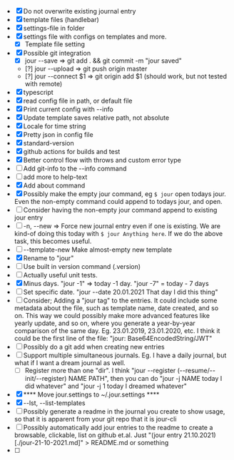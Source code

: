 - [X] Do not overwrite existing journal entry
- [X] template files (handlebar)
- [X] settings-file in folder
- [X] settings file with configs on templates and more.
  - [X] Template file setting
- [X] Possible git integration
  - [x] jour --save => git add . && git commit -m "jour saved"
  - [?] jour --upload => git push origin master
  - [?] jour --connect $1 => git origin add $1 (should work, but not tested with remote)
- [X] typescript
- [X] read config file in path, or default file
- [X] Print current config with --info
- [X] Update template saves relative path, not absolute
- [X] Locale for time string
- [X] Pretty json in config file
- [X] standard-version
- [X] github actions for builds and test
- [X] Better control flow with throws and custom error type
- [ ] Add git-info to the --info command
- [ ] add more to help-text
- [X] Add about command
- [X] Possibly make the empty jour command, eg `$ jour` open todays jour. Even the non-empty command could append to todays jour, and open.
- [ ] Consider having the non-empty jour command append to existing jour entry
- [ ] -n, --new => Force new journal entry even if one is existing. We are kind-of doing this today with `$ jour Anything here`. If we do the above task, this becomes useful.
- [ ] --template-new  Make almost-empty new template
- [X] Rename to "jour"
- [ ] Use built in version command (.version)
- [ ] Actually useful unit tests.
- [X] Minus days. "jour -1" => today -1 day. "jour -7" = today - 7 days
- [ ] Set specific date. "jour --date 20.01.2021 That day I did this thing"
- [ ] Consider; Adding a "jour tag" to the entries. It could include some metadata about the file, such as template name, date created, and so on. This way we could possibly make more advanced features like yearly update, and so on, where you generate a year-by-year comparison of the same day. Eg. 23.01.2019, 23.01.2020, etc. I think it could be the first line of the file: "jour: Base64EncodedString/JWT"
- [ ] Possibly do a git add when creating new entries
- [ ] Support multiple simultaneous journals. Eg. I have a daily journal, but what if I want a dream journal as well.
  - [ ] Register more than one "dir". I think "jour --register (--resume/--init/--register) NAME PATH", then you can do "jour -j NAME today I did whatever" and "jour -j 1 today I dreamed whatever"
- [X] **** Move jour.settings to ~/.jour.settings ****
- [X] --lst, --list-templates
- [ ] Possibly generate a readme in the journal you create to show usage, so that it is apparent from your git repo that it is jour-cli
- [ ] Possibly automatically add jour entries to the readme to create a browsable, clickable, list on github et.al. Just "(jour entry 21.10.2021)[./jour-21-10-2021.md]" > README.md or something
- [ ]
